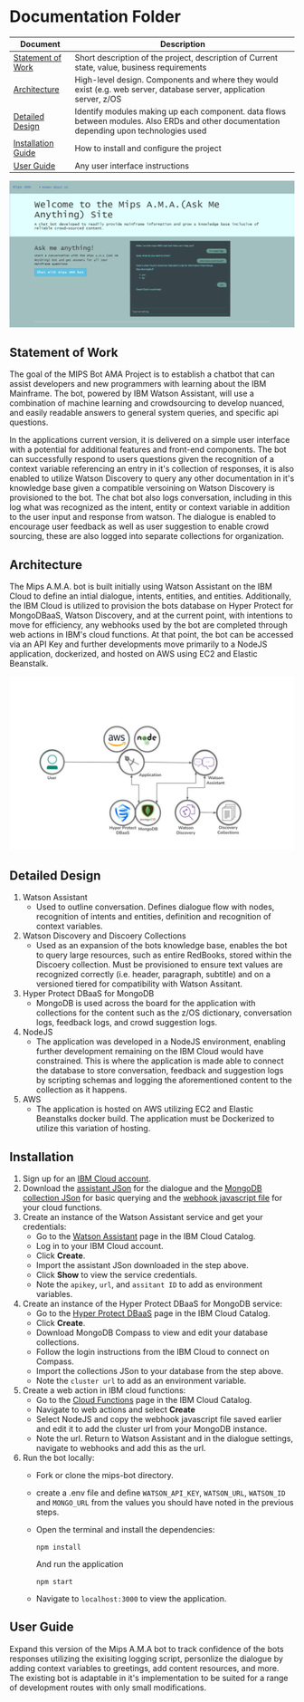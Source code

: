 # Documentation Folder
| Document | Description |
|---|---|
| [Statement of Work](#Statement-of-work) | Short description of the project, description of Current state, value, business requirements |
| [Architecture](#Architecture) | High-level design.  Components and where they would exist (e.g. web server, database server, application server, z/OS |
| [Detailed Design](#Detailed-Design) | Identify modules making up each component.  data flows between modules.  Also ERDs and other documentation depending upon technologies used |
| [Installation Guide](#Installation-Guide) | How to install and configure the project |
| [User Guide](#User-Guide) | Any user interface instructions |


![Webpage](./Readme_imgs/webpage.png)


## Statement of Work
<p>The goal of the MIPS Bot AMA Project is to establish a chatbot that can assist developers and new programmers with learning about the IBM Mainframe. The bot, powered by IBM Watson Assistant, will use a combination of machine learning and crowdsourcing to develop nuanced, and easily readable answers to general system queries, and specific api questions.</p>
<p> In the applications current version, it is delivered on a simple user interface with a potential for additional features and front-end components. The bot can successfully respond to users questions given the recognition of a context variable referencing an entry in it's collection of responses, it is also enabled to utilize Watson Discovery to query any other documentation in it's knowledge base given a compatible versoining on Watson Discovery is provisioned to the bot. The chat bot also logs conversation, including in this log what was recognized as the intent, entity or context variable in addition to the user input and response from watson. The dialogue is enabled to encourage user feedback as well as user suggestion to enable crowd sourcing, these are also logged into separate collections for organization.</p> 



## Architecture
<p> The Mips A.M.A. bot is built initially using Watson Assistant on the IBM Cloud to define an intial dialogue, intents, entities, and entities. Additionally, the IBM Cloud is utilized to provision the bots database on Hyper Protect for MongoDBaaS, Watson Discovery, and at the current point, with intentions to move for efficiency, any webhooks used by the bot are completed through web actions in IBM's cloud functions. At that point, the bot can be accessed via an API Key and further developments move primarily to a NodeJS application, dockerized, and hosted on AWS using EC2 and Elastic Beanstalk. </p>

![Flow](./Readme_imgs/application_flow.jpg)


## Detailed Design

1. Watson Assistant 
    - Used to outline conversation. Defines dialogue flow with nodes, recognition of intents and entities, definition and recognition of context variables.
1. Watson Discovery and Discoery Collections
    - Used as an expansion of the bots knowledge base, enables the bot to query large resources, such as entire RedBooks, stored within the Discoery collection. Must be provisioned to ensure text values are recognized correctly (i.e. header, paragraph, subtitle) and on a versioned tiered for compatibility with Watson Assitant.
1. Hyper Protect DBaaS for MongoDB
    - MongoDB is used across the board for the application with collections for the content such as the z/OS dictionary, conversation logs, feedback logs, and crowd suggestion logs.
1. NodeJS
    - The application was developed in a NodeJS environment, enabling further development remaining on the IBM Cloud would have constrained. This is where the application is made able to connect the database to store conversation, feedback and suggestion logs by scripting schemas and logging the aforementioned content to the collection as it happens. 
1. AWS
    - The application is hosted on AWS utilizing EC2 and Elastic Beanstalks docker build. The application must be Dockerized to utilize this variation of hosting. 


## Installation

1. Sign up for an [IBM Cloud account](https://cloud.ibm.com/registration).
1. Download the [assistant JSon](https://github.com/openmainframeproject-internship/CS-21-316-MIPS-Bot-AMA-Ask-Me-Anything/blob/master/src/mips-bot/training/scratch-assistant-skill.json) for the dialogue and the [MongoDB collection JSon](https://github.com/openmainframeproject-internship/CS-21-316-MIPS-Bot-AMA-Ask-Me-Anything/blob/master/src/Resources/zOS.json) for basic querying and the [webhook javascript file](https://github.com/openmainframeproject-internship/CS-21-316-MIPS-Bot-AMA-Ask-Me-Anything/blob/master/src/Resources/routeFind.js) for your cloud functions.  
1. Create an instance of the Watson Assistant service and get your credentials:
   - Go to the [Watson Assistant][service_url] page in the IBM Cloud Catalog.
   - Log in to your IBM Cloud account.
   - Click **Create**.
   - Import the assistant JSon downloaded in the step above. 
   - Click **Show** to view the service credentials.
   - Note the `apikey`, `url`, and `assitant ID` to add as environment variables.
1. Create an instance of the Hyper Protect DBaaS for MongoDB service:
   - Go to the [Hyper Protect DBaaS][mongo_url] page in the IBM Cloud Catalog.
   - Click **Create**.
   - Download MongoDB Compass to view and edit your database collections.
   - Follow the login instructions from the IBM Cloud to connect on Compass.
   - Import the collections JSon to your database from the step above. 
   - Note the `cluster url` to add as an environment variable.
1. Create a web action in IBM cloud functions:
   - Go to the [Cloud Functions][cloud_func_url] page in the IBM Cloud Catalog.
   - Navigate to web actions and select **Create**
   - Select NodeJS and copy the webhook javascript file saved earlier and edit it to add the cluster url from your MongoDB instance.
   - Note the url. Return to Watson Assistant and in the dialogue settings, navigate to webhooks and add this as the url. 
1. Run the bot locally:
   - Fork or clone the mips-bot directory.
   - create a .env file and define `WATSON_API_KEY`, `WATSON_URL`, `WATSON_ID` and `MONGO_URL` from the values you should have noted in the previous steps. 
   - Open the terminal and install the dependencies:
      
      ```
      npm install
      ```
      And run the application
      
      ```
      npm start
      ```
      
   - Navigate to `localhost:3000` to view the application.


## User Guide

<p> Expand this version of the Mips A.M.A bot to track confidence of the bots responses utilizing the exisiting logging script, personlize the dialogue by adding context variables to greetings, add content resources, and more. The existing bot is adaptable in it's implementation to be suited for a range of development routes with only small modifications. </p>


[service_url]: https://www.ibm.com/cloud/watson-assistant/
[mongo_url]: https://www.ibm.com/cloud/hyper-protect-dbaas/
[cloud_func_url]: https://cloud.ibm.com/functions/
